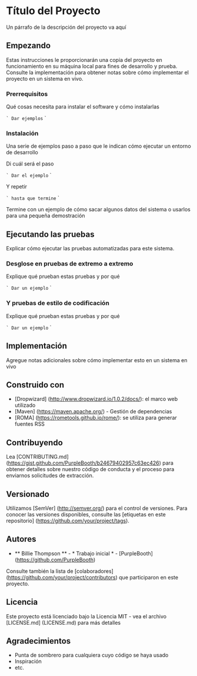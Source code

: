 # Título del Proyecto

Un párrafo de la descripción del proyecto va aquí

## Empezando

Estas instrucciones le proporcionarán una copia del proyecto en funcionamiento en su máquina local para fines de desarrollo y prueba. Consulte la implementación para obtener notas sobre cómo implementar el proyecto en un sistema en vivo.

### Prerrequisitos

Qué cosas necesita para instalar el software y cómo instalarlas

`` `
Dar ejemplos
`` `

### Instalación

Una serie de ejemplos paso a paso que le indican cómo ejecutar un entorno de desarrollo

Di cuál será el paso

`` `
Dar el ejemplo
`` `

Y repetir

`` `
hasta que termine
`` `

Termine con un ejemplo de cómo sacar algunos datos del sistema o usarlos para una pequeña demostración

## Ejecutando las pruebas

Explicar cómo ejecutar las pruebas automatizadas para este sistema.

### Desglose en pruebas de extremo a extremo

Explique qué prueban estas pruebas y por qué

`` `
Dar un ejemplo
`` `

### Y pruebas de estilo de codificación

Explique qué prueban estas pruebas y por qué

`` `
Dar un ejemplo
`` `

## Implementación

Agregue notas adicionales sobre cómo implementar esto en un sistema en vivo

## Construido con

* [Dropwizard] (http://www.dropwizard.io/1.0.2/docs/): el marco web utilizado
* [Maven] (https://maven.apache.org/) - Gestión de dependencias
* [ROMA] (https://rometools.github.io/rome/): se utiliza para generar fuentes RSS

## Contribuyendo

Lea [CONTRIBUTING.md] (https://gist.github.com/PurpleBooth/b24679402957c63ec426) para obtener detalles sobre nuestro código de conducta y el proceso para enviarnos solicitudes de extracción.

## Versionado

Utilizamos [SemVer] (http://semver.org/) para el control de versiones. Para conocer las versiones disponibles, consulte las [etiquetas en este repositorio] (https://github.com/your/project/tags).

## Autores

* ** Billie Thompson ** - * Trabajo inicial * - [PurpleBooth] (https://github.com/PurpleBooth)

Consulte también la lista de [colaboradores] (https://github.com/your/project/contributors) que participaron en este proyecto.

## Licencia

Este proyecto está licenciado bajo la Licencia MIT - vea el archivo [LICENSE.md] (LICENSE.md) para más detalles

## Agradecimientos

* Punta de sombrero para cualquiera cuyo código se haya usado
* Inspiración
* etc.
